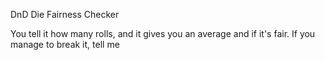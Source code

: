 DnD Die Fairness Checker

You tell it how many rolls, and it gives you an average and if it's fair.
If you manage to break it, tell me
